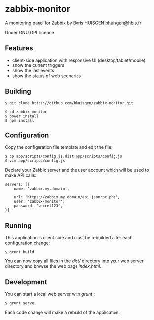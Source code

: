 # zabbix-monitor

A monitoring panel for Zabbix by Boris HUISGEN <bhuisgen@hbis.fr>

Under GNU GPL licence

## Features

* client-side application with responsive UI (desktop/tablet/mobile)
* show the current triggers
* show the last events
* show the status of web scenarios

## Building

    $ git clone https://github.com/bhuisgen/zabbix-monitor.git

    $ cd zabbix-monitor
    $ bower install
    $ npm install

## Configuration

Copy the configuration file template and edit the file:

    $ cp app/scripts/config.js.dist app/scripts/config.js
    $ vim app/scripts/config.js

Declare your Zabbix server and the user account which will be used to make API calls:

    servers: [{
        name: 'zabbix.my.domain',

        url: 'https://zabbix.my.domain/api_jsonrpc.php',
        user: 'zabbix-monitor',
        password: 'secret123',
    }]

## Running

This application is client side and must be rebuilded after each configuration change:

    $ grunt build

You can now copy all files in the *dist/* directory into your web server directory and browse the web page *index.html*.

## Development

You can start a local web server with *grunt* :

    $ grunt serve

Each code change will make a rebuild of the application.
